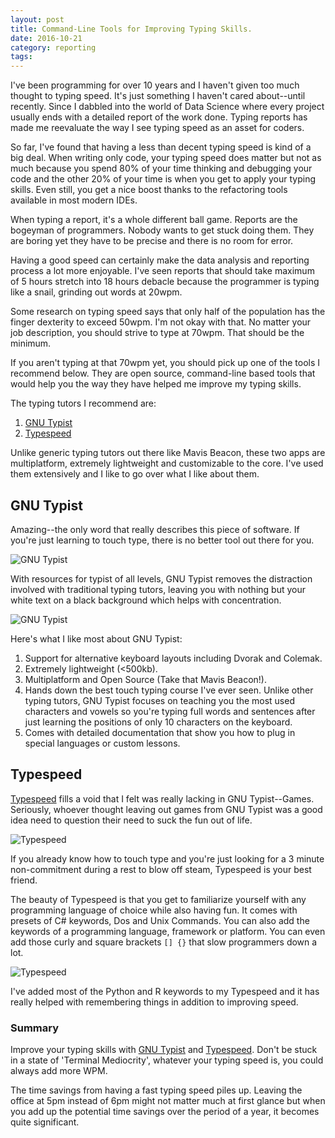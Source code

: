 ```yaml
---
layout: post
title: Command-Line Tools for Improving Typing Skills.
date: 2016-10-21
category: reporting
tags:
---
```

I've been programming for over 10 years and I haven't given too much thought to
typing speed. It's just something I haven't cared about--until recently.
Since I dabbled into the world of Data Science where every project usually ends
with a detailed report of the work done. Typing reports has made me reevaluate
the way I see typing speed as an asset for coders.

So far, I've found that having a less than decent typing speed is kind of a big
deal. When writing only code, your typing speed does matter but not as much
because you spend 80% of your time thinking and debugging your code and the
other 20% of your time is when you get to apply your typing skills. Even still,
you get a nice boost thanks to the refactoring tools available in most modern
IDEs.

When typing a report, it's a whole different ball game. Reports are the bogeyman
of programmers. Nobody wants to get stuck doing them. They are boring yet they
have to be precise and there is no room for error.

Having a good speed can certainly make the data analysis and reporting process
a lot more enjoyable. I've seen reports that should take maximum of 5 hours
stretch into 18 hours debacle because the programmer is typing like a snail,
grinding out words at 20wpm.

Some research on typing speed says that only half of the
population has the finger dexterity to exceed 50wpm. I'm not okay with that.
No matter your job description, you should strive to type at 70wpm. That should
be the minimum.

If you aren't typing at that 70wpm yet, you should pick up one
of the tools I recommend below. They are open source, command-line based tools
that would help you the way they have helped me improve my typing skills.

The typing tutors I recommend are:

1. [GNU Typist](https://www.gnu.org/software/gtypist/index.html)
2. [Typespeed](http://typespeed.sourceforge.net/)

Unlike generic typing tutors out there like Mavis Beacon, these two apps are
multiplatform, extremely lightweight and customizable to the core. I've used
them extensively and I like to go over what I like about them.

## GNU Typist

Amazing--the only word that really describes this piece of software. If you're
just learning to touch type, there is no better tool out there for you.

![GNU Typist]({{site.baseurl}}/assets/images/GNU-Typist-1.jpg)

With resources for typist of all levels, GNU Typist removes the distraction
involved with traditional typing tutors, leaving you with nothing but your white
text on a black background which helps with concentration.

![GNU Typist]({{site.baseurl}}/assets/images/GNU-Typist.jpg)

Here's what I like most about GNU Typist:

1. Support for alternative keyboard layouts including Dvorak and Colemak.
2. Extremely lightweight (<500kb).
3. Multiplatform and Open Source (Take that Mavis Beacon!).
4. Hands down the best touch typing course I've ever seen. Unlike other typing
tutors, GNU Typist focuses on teaching you the most used characters and vowels
so you're typing full words and sentences after just learning the positions of only
10 characters on the keyboard.
5. Comes with detailed documentation that show you how to plug in special
languages or custom lessons.

## Typespeed

[Typespeed](http://typespeed.sourceforge.net/) fills a void that I felt was really lacking in GNU Typist--Games.
Seriously, whoever thought leaving out games from GNU Typist was a good idea
need to question their need to suck the fun out of life.

![Typespeed]({{site.baseurl}}/assets/images/Typespeed.jpg)

If you already know how to touch type and you're just looking for a 3 minute
non-commitment during a rest to blow off steam, Typespeed is your best friend.

The beauty of Typespeed is that you get to familiarize yourself with any
programming language of choice while also having fun. It comes with presets of
C# keywords, Dos and Unix Commands. You can also add the keywords of a programming
language, framework or platform. You can even add those curly and square brackets
`[] {}` that slow programmers down a lot.

![Typespeed]({{site.baseurl}}/assets/images/Typespeed-2.jpg)

I've added most of the Python and R keywords to my Typespeed and it has really
helped with remembering things in addition to improving speed.

### Summary

Improve your typing skills with [GNU Typist](https://www.gnu.org/software/gtypist/index.html)
and [Typespeed](http://typespeed.sourceforge.net/). Don't be stuck in a
state of 'Terminal Mediocrity', whatever your typing speed is, you could always
add more WPM.

The time savings from having a fast typing speed piles up. Leaving
the office at 5pm instead of 6pm might not matter much at first glance but when
you add up the potential time savings over the period of a year, it becomes
quite significant.
